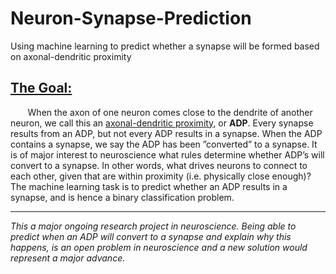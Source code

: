 # Neuron-Synapse-Prediction
Using machine learning to predict whether a synapse will be formed based on axonal-dendritic proximity

## <ins>The Goal:</ins>

&nbsp;&nbsp;&nbsp;&nbsp;&nbsp;&nbsp; When the axon of one neuron comes close to the dendrite of another neuron, we call this an <ins>axonal-dendritic proximity</ins>, or **ADP**. Every synapse results from an ADP, but not every ADP results in a synapse. When the ADP contains a synapse, we say the ADP has been ”converted” to a synapse. It is of major interest to neuroscience what rules determine whether ADP’s will convert to a synapse. In other words, what drives neurons to connect to each other, given that are within proximity (i.e. physically close enough)? The machine learning task is to predict whether an ADP results in a synapse, and is hence a binary classification problem.

   -------------------------------------------------------------------------------------------------------------------------

 *This a major ongoing research project in neuroscience. Being able to predict when an ADP will convert to a synapse and explain why this happens, is an open problem in neuroscience and a new solution would represent a major advance.*
